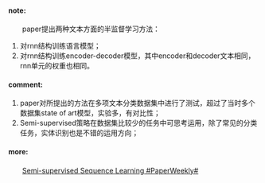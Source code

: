 #### note:
　　paper提出两种文本方面的半监督学习方法：
  1. 对rnn结构训练语言模型；
  2. 对rnn结构训练encoder-decoder模型，其中encoder和decoder文本相同，rnn单元的权重也相同。

#### comment:
  1. paper对所提出的方法在多项文本分类数据集中进行了测试，超过了当时多个数据集state of art模型，实验多，有对比性；
  2. Semi-supervised策略在数据集比较少的任务中可思考运用，除了常见的分类任务，实体识别也是不错的运用方向；

#### more:
　　[Semi-supervised Sequence Learning #PaperWeekly#](http://rsarxiv.github.io/2016/06/07/Semi-supervised-Sequence-Learning-PaperWeekly/)

